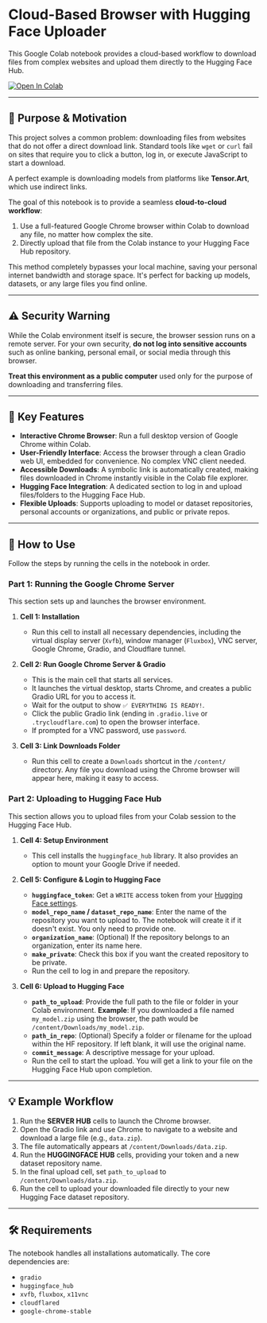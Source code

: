 # Cloud-Based Browser with Hugging Face Uploader

This Google Colab notebook provides a cloud-based workflow to download files from complex websites and upload them directly to the Hugging Face Hub.

[![Open In Colab](https://colab.research.google.com/assets/colab-badge.svg)](https://colab.research.google.com/github/ibnmrs/Chrome-Colab/blob/main/Chrome_Colab_2.ipynb)

---

## 🎯 Purpose & Motivation

This project solves a common problem: downloading files from websites that do not offer a direct download link. Standard tools like `wget` or `curl` fail on sites that require you to click a button, log in, or execute JavaScript to start a download.

A perfect example is downloading models from platforms like **Tensor.Art**, which use indirect links.

The goal of this notebook is to provide a seamless **cloud-to-cloud workflow**:
1.  Use a full-featured Google Chrome browser within Colab to download any file, no matter how complex the site.
2.  Directly upload that file from the Colab instance to your Hugging Face Hub repository.

This method completely bypasses your local machine, saving your personal internet bandwidth and storage space. It's perfect for backing up models, datasets, or any large files you find online.

---

## ⚠️ Security Warning

While the Colab environment itself is secure, the browser session runs on a remote server. For your own security, **do not log into sensitive accounts** such as online banking, personal email, or social media through this browser.

**Treat this environment as a public computer** used only for the purpose of downloading and transferring files.

---

## 🚀 Key Features

-   **Interactive Chrome Browser**: Run a full desktop version of Google Chrome within Colab.
-   **User-Friendly Interface**: Access the browser through a clean Gradio web UI, embedded for convenience. No complex VNC client needed.
-   **Accessible Downloads**: A symbolic link is automatically created, making files downloaded in Chrome instantly visible in the Colab file explorer.
-   **Hugging Face Integration**: A dedicated section to log in and upload files/folders to the Hugging Face Hub.
-   **Flexible Uploads**: Supports uploading to model or dataset repositories, personal accounts or organizations, and public or private repos.

---

## 📖 How to Use

Follow the steps by running the cells in the notebook in order.

### Part 1: Running the Google Chrome Server

This section sets up and launches the browser environment.

1.  **Cell 1: Installation**
    -   Run this cell to install all necessary dependencies, including the virtual display server (`Xvfb`), window manager (`Fluxbox`), VNC server, Google Chrome, Gradio, and Cloudflare tunnel.

2.  **Cell 2: Run Google Chrome Server & Gradio**
    -   This is the main cell that starts all services.
    -   It launches the virtual desktop, starts Chrome, and creates a public Gradio URL for you to access it.
    -   Wait for the output to show `✅ EVERYTHING IS READY!`.
    -   Click the public Gradio link (ending in `.gradio.live` or `.trycloudflare.com`) to open the browser interface.
    -   If prompted for a VNC password, use `password`.

3.  **Cell 3: Link Downloads Folder**
    -   Run this cell to create a `Downloads` shortcut in the `/content/` directory. Any file you download using the Chrome browser will appear here, making it easy to access.

### Part 2: Uploading to Hugging Face Hub

This section allows you to upload files from your Colab session to the Hugging Face Hub.

1.  **Cell 4: Setup Environment**
    -   This cell installs the `huggingface_hub` library. It also provides an option to mount your Google Drive if needed.

2.  **Cell 5: Configure & Login to Hugging Face**
    -   **`huggingface_token`**: Get a `WRITE` access token from your [Hugging Face settings](https://huggingface.co/settings/tokens).
    -   **`model_repo_name` / `dataset_repo_name`**: Enter the name of the repository you want to upload to. The notebook will create it if it doesn't exist. You only need to provide one.
    -   **`organization_name`**: (Optional) If the repository belongs to an organization, enter its name here.
    -   **`make_private`**: Check this box if you want the created repository to be private.
    -   Run the cell to log in and prepare the repository.

3.  **Cell 6: Upload to Hugging Face**
    -   **`path_to_upload`**: Provide the full path to the file or folder in your Colab environment. **Example**: If you downloaded a file named `my_model.zip` using the browser, the path would be `/content/Downloads/my_model.zip`.
    -   **`path_in_repo`**: (Optional) Specify a folder or filename for the upload within the HF repository. If left blank, it will use the original name.
    -   **`commit_message`**: A descriptive message for your upload.
    -   Run the cell to start the upload. You will get a link to your file on the Hugging Face Hub upon completion.

---

## 💡 Example Workflow

1.  Run the **SERVER HUB** cells to launch the Chrome browser.
2.  Open the Gradio link and use Chrome to navigate to a website and download a large file (e.g., `data.zip`).
3.  The file automatically appears at `/content/Downloads/data.zip`.
4.  Run the **HUGGINGFACE HUB** cells, providing your token and a new dataset repository name.
5.  In the final upload cell, set `path_to_upload` to `/content/Downloads/data.zip`.
6.  Run the cell to upload your downloaded file directly to your new Hugging Face dataset repository.

---

## 🛠️ Requirements

The notebook handles all installations automatically. The core dependencies are:
-   `gradio`
-   `huggingface_hub`
-   `xvfb`, `fluxbox`, `x11vnc`
-   `cloudflared`
-   `google-chrome-stable`
